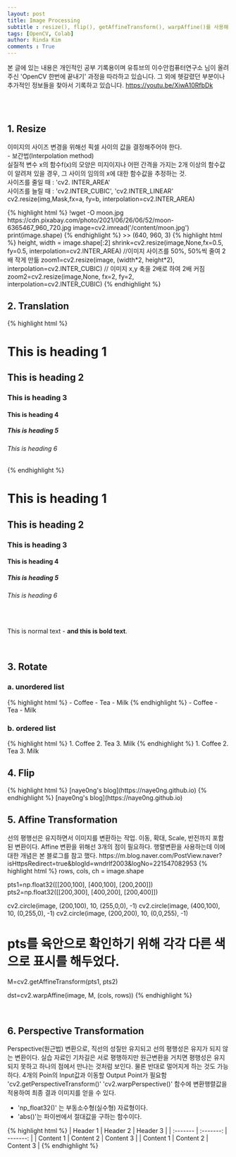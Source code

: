 ```yaml
---
layout: post
title: Image Processing 
subtitle : resize(), flip(), getAffineTransform(), warpAffine()를 사용해 이미지 크기, 각도, 대칭 변환 등을 다룬다. 
tags: [OpenCV, Colab]
author: Rinda Kim
comments : True
---
```


본 글에 있는 내용은 개인적인 공부 기록용이며 유튜브의 이수안컴퓨터연구소 님이 올려주신 'OpenCV 한번에 끝내기' 과정을 따라하고 있습니다. 
그 외에 헷갈렸던 부분이나 추가적인 정보들을 찾아서 기록하고 있습니다. 
https://youtu.be/XiwA10RfbDk

<br>

<br>

<h2>1. Resize</h2>
<p>이미지의 사이즈 변경을 위해선 픽셀 사이의 값을 결정해주어야 한다. 
<br>
- 보간법(Interpolation method)
<br>
  실질적 변수 x의 함수f(x)의 모양은 미지이지나 어떤 간격을 가지는 2개 이상의 함수값이 알려져 있을 경우, 그 사이의 임의의 x에 대한 함수값을 추정하는 것. <br>
  사이즈를 줄일 때 : 'cv2. INTER_AREA' <br>
  사이즈를 늘릴 때 : 'cv2.INTER_CUBIC', 'cv2.INTER_LINEAR' <br>
  cv2.resize(img,Mask,fx=a, fy=b, interpolation=cv2.INTER_AREA)
</p>
{% highlight html %}
!wget -O moon.jpg https://cdn.pixabay.com/photo/2021/06/26/06/52/moon-6365467_960_720.jpg
image=cv2.imread('/content/moon.jpg')
print(image.shape)
{% endhighlight %}
>> (640, 960, 3)
{% highlight html %}
height, width = image.shape[:2]
shrink=cv2.resize(image,None,fx=0.5, fy=0.5, interpolation=cv2.INTER_AREA) //이미지 사이즈를 50%, 50%씩 줄여 2배 작게 만듦 
zoom1=cv2.resize(image, (width*2, height*2), interpolation=cv2.INTER_CUBIC) // 이미지 x,y 축을 2배로 하여 2배 커짐 
zoom2=cv2.resize(image,None, fx=2, fy=2, interpolation=cv2.INTER_CUBIC)
{% endhighlight %}

<h2>2. Translation</h2>
{% highlight html %}
<h1>This is heading 1</h1>
<h2>This is heading 2</h2>
<h3>This is heading 3</h3>
<h4>This is heading 4</h4>
<h5>This is heading 5</h5>
<h6>This is heading 6</h6>
{% endhighlight %}
<h1>This is heading 1</h1>
<h2>This is heading 2</h2>
<h3>This is heading 3</h3>
<h4>This is heading 4</h4>
<h5>This is heading 5</h5>
<h6>This is heading 6</h6>

<br>

<p>This is normal text - <b>and this is bold text</b>.</p>

<br>

<h2>3. Rotate</h2>
<h3>a. unordered list</h3>
{% highlight html %}
- Coffee
- Tea
- Milk
{% endhighlight %}
- Coffee
- Tea
- Milk

<h3>b. ordered list</h3>
{% highlight html %}
1. Coffee
2. Tea
3. Milk
{% endhighlight %}
1. Coffee
2. Tea
3. Milk

<br>

<h2>4. Flip</h2>
{% highlight html %}
[naye0ng's blog](https://naye0ng.github.io)
{% endhighlight %}
[naye0ng's blog](https://naye0ng.github.io)

<br>

<h2>5. Affine Transformation</h2>
선의 평행선은 유지하면서 이미지를 변환하는 작업. 
이동, 확대, Scale, 반전까지 포함된 변환이다.
Affine 변환을 위해선 3개의 점이 필요하다. 행렬변환을 사용하는데 이에 대한 개념은 본 블로그를 참고 했다. 
https://m.blog.naver.com/PostView.naver?isHttpsRedirect=true&blogId=wndrlf2003&logNo=221547082953
{% highlight html %}
rows, cols, ch = image.shape

pts1=np.float32([[200,100], [400,100], [200,200]])
pts2=np.float32([[200,300], [400,200], [200,400]])

cv2.circle(image, (200,100), 10, (255,0,0), -1)
cv2.circle(image, (400,100), 10, (0,255,0), -1)
cv2.circle(image, (200,200), 10, (0,0,255), -1)
# pts를 육안으로 확인하기 위해 각각 다른 색으로 표시를 해두었다. 

M=cv2.getAffineTransform(pts1, pts2)

dst=cv2.warpAffine(image, M, (cols, rows))
{% endhighlight %}

<br>

<h2>6. Perspective Transformation</h2>
Perspective(원근법) 변환으로, 직선의 성질만 유지되고 선의 평행성은 유지가 되지 않는 변환이다.
실습 자료인 기차길은 서로 평행하지만 원근변환을 거치면 평행성은 유지되지 못하고 하나의 점에서 만나는 것처럼 보인다. 물론 반대로 멀어지게 하는 것도 가능하다.
4개의 Poin의 Input값과 이동할 Output Point가 필요함 
'cv2.getPerspectiveTransform()'
'cv2.warpPerspective()' 함수에 변환행렬값을 적용하여 최종 결과 이미지를 얻을 수 있다. 

* 'np_float32()' 는 부동소수형(실수형) 자료형이다. 
* 'abs()'는 파이썬에서 절대값을 구하는 함수이다. 

{% highlight html %}
| Header 1  | Header 2 | Header 3 |
| :------- | :-------: | -------: |
| Content 1  | Content 2 | Content 3 |
| Content 1  | Content 2 | Content 3 |
{% endhighlight %}
